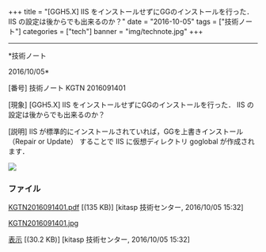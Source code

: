 ﻿+++
title = "[GGH5.X] IIS をインストールせずにGGのインストールを行った． IIS の設定は後からでも出来るのか？"
date = "2016-10-05"
tags = ["技術ノート"]
categories = ["tech"]
banner = "img/technote.jpg"
+++

-----------------------------------------------------------------------------------------------------------------------------

*技術ノート

2016/10/05*


[番号]
技術ノート KGTN 2016091401

[現象]
[GGH5.X] IIS をインストールせずにGGのインストールを行った． IIS
の設定は後からでも出来るのか？

[説明]
IIS が標準的にインストールされていれば，GGを上書きインストール （Repair
or Update） することで IIS に仮想ディレクトリ goglobal が作成されます．

![](http://techreport.kitasp.net/attachments/download/3073/KGTN2016091401.jpg)


### ファイル

 
 


[KGTN2016091401.pdf](http://techreport.kitasp.net/attachments/download/3072/KGTN2016091401.pdf)
 [(135 KB)] [kitasp 技術センター, 2016/10/05
15:32]

[KGTN2016091401.jpg](http://techreport.kitasp.net/attachments/download/3073/KGTN2016091401.jpg)

[表示](http://techreport.kitasp.net/attachments/3073/KGTN2016091401.jpg "表示")
 [(30.2 KB)] [kitasp 技術センター, 2016/10/05
15:32]


 


 

